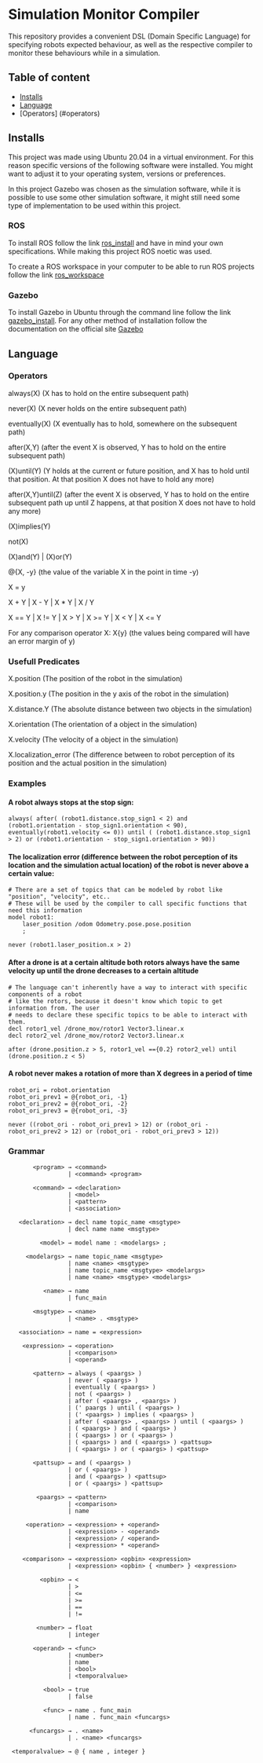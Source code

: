 # Simulation Monitor Compiler
 This repository provides a convenient DSL (Domain Specific Language) for specifying robots expected behaviour, as well as the respective compiler to monitor these behaviours while in a simulation.

## Table of content
* [Installs](#installs)
* [Language](#language)
* [Operators] (#operators)


## Installs
This project was made using Ubuntu 20.04 in a virtual environment. For this reason specific versions of the following software were installed. You might want to adjust it to your operating system, versions or preferences.

In this project Gazebo was chosen as the simulation software, while it is possible to use some other simulation software, it might still need some type of implementation to be used within this project.

### ROS
To install ROS follow the link [ros_install](http://wiki.ros.org/ROS/Installation) and have in mind your own specifications. While making this project ROS noetic was used.


To create a ROS workspace in your computer to be able to run ROS projects follow the link [ros_workspace](http://wiki.ros.org/catkin/Tutorials/create_a_workspace)

### Gazebo
To install Gazebo in Ubuntu through the command line follow the link [gazebo_install](http://gazebosim.org/tutorials?tut=install_ubuntu). For any other method of installation follow the documentation on the official site [Gazebo](http://gazebosim.org/)


## Language

### Operators
always(X) (X has to hold on the entire subsequent path)

never(X) (X never holds on the entire subsequent path)

eventually(X) (X eventually has to hold, somewhere on the subsequent path)

after(X,Y) (after the event X is observed, Y has to hold on the entire subsequent path)

(X)until(Y) (Y holds at the current or future position, and X has to hold until that position. At that position X does not have to hold any more)

after(X,Y)until(Z) (after the event X is observed, Y has to hold on the entire subsequent path up until Z happens, at that position X does not have to hold any more)

(X)implies(Y)

not(X)

(X)and(Y) | (X)or(Y)

@{X, -y} (the value of the variable X in the point in time -y)

X = y

X + Y | X - Y | X * Y | X / Y

X == Y | X != Y | X > Y | X >= Y | X < Y | X <= Y

For any comparison operator X: X{y} (the values being compared will have an error margin of y)

### Usefull Predicates
X.position (The position of the robot in the simulation)

X.position.y (The position in the y axis of the robot in the simulation)

X.distance.Y (The absolute distance between two objects in the simulation)

X.orientation (The orientation of a object in the simulation)

X.velocity (The velocity of a object in the simulation)

X.localization_error (The difference between to robot perception of its position and the actual position in the simulation)

### Examples

#### A robot always stops at the stop sign:
```
always( after( (robot1.distance.stop_sign1 < 2) and (robot1.orientation - stop_sign1.orientation < 90), eventually(robot1.velocity <= 0)) until ( (robot1.distance.stop_sign1 > 2) or (robot1.orientation - stop_sign1.orientation > 90))
```

#### The localization error (difference between the robot perception of its location and the simulation actual location) of the robot is never above a certain value:
```
# There are a set of topics that can be modeled by robot like "position", "velocity", etc..
# These will be used by the compiler to call specific functions that need this information
model robot1:
    laser_position /odom Odometry.pose.pose.position
    ;

never (robot1.laser_position.x > 2)
```

#### After a drone is at a certain altitude both rotors always have the same velocity up until the drone decreases to a certain altitude
```
# The language can't inherently have a way to interact with specific components of a robot 
# like the rotors, because it doesn't know which topic to get information from. The user
# needs to declare these specific topics to be able to interact with them.
decl rotor1_vel /drone_mov/rotor1 Vector3.linear.x
decl rotor2_vel /drone_mov/rotor2 Vector3.linear.x

after (drone.position.z > 5, rotor1_vel =={0.2} rotor2_vel) until (drone.position.z < 5)
```

#### A robot never makes a rotation of more than X degrees in a period of time
```
robot_ori = robot.orientation
robot_ori_prev1 = @{robot_ori, -1}
robot_ori_prev2 = @{robot_ori, -2}
robot_ori_prev3 = @{robot_ori, -3}

never ((robot_ori - robot_ori_prev1 > 12) or (robot_ori - robot_ori_prev2 > 12) or (robot_ori - robot_ori_prev3 > 12))
```

### Grammar
```
       <program> → <command>
                 | <command> <program>

       <command> → <declaration>
                 | <model>
                 | <pattern>
                 | <association>

   <declaration> → decl name topic_name <msgtype>
                 | decl name name <msgtype>

         <model> → model name : <modelargs> ;

     <modelargs> → name topic_name <msgtype>
                 | name <name> <msgtype>
                 | name topic_name <msgtype> <modelargs>
                 | name <name> <msgtype> <modelargs>

          <name> → name
                 | func_main

       <msgtype> → <name>
                 | <name> . <msgtype>

   <association> → name = <expression>

    <expression> → <operation>
                 | <comparison>
                 | <operand>

       <pattern> → always ( <paargs> )
                 | never ( <paargs> )
                 | eventually ( <paargs> )
                 | not ( <paargs> )
                 | after ( <paargs> , <paargs> )
                 | (' paargs ) until ( <paargs> )
                 | (' <paargs> ) implies ( <paargs> )
                 | after ( <paargs> , <paargs> ) until ( <paargs> )
                 | ( <paargs> ) and ( <paargs> )
                 | ( <paargs> ) or ( <paargs> )
                 | ( <paargs> ) and ( <paargs> ) <pattsup>
                 | ( <paargs> ) or ( <paargs> ) <pattsup>

       <pattsup> → and ( <paargs> ) 
                 | or ( <paargs> )
                 | and ( <paargs> ) <pattsup> 
                 | or ( <paargs> ) <pattsup>

        <paargs> → <pattern>
                 | <comparison>
                 | name

     <operation> → <expression> + <operand>
                 | <expression> - <operand>
                 | <expression> / <operand>
                 | <expression> * <operand>

    <comparison> → <expression> <opbin> <expression>
                 | <expression> <opbin> { <number> } <expression>

         <opbin> → <
                 | >
                 | <=
                 | >=
                 | ==
                 | !=

        <number> → float
                 | integer

       <operand> → <func>
                 | <number>
                 | name
                 | <bool>
                 | <temporalvalue>

          <bool> → true
                 | false

          <func> → name . func_main
                 | name . func_main <funcargs>

      <funcargs> → . <name>
                 | . <name> <funcargs>

 <temporalvalue> → @ { name , integer }
```